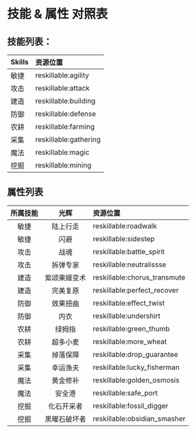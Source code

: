 # 技能 & 属性 对照表


## 技能列表：

| Skills | 资源位置                  |
|:------ |:--------------------- |
| 敏捷     | reskillable:agility   |
| 攻击     | reskillable:attack    |
| 建造     | reskillable:building  |
| 防御     | reskillable:defense   |
| 农耕     | reskillable:farming   |
| 采集     | reskillable:gathering |
| 魔法     | reskillable:magic     |
| 挖掘     | reskillable:mining    |



## 属性列表

| 所属技能 |   光辉   | 资源位置                         |
|:----:|:------:|:---------------------------- |
|  敏捷  |  陆上行走  | reskillable:roadwalk         |
|  敏捷  |   闪避   | reskillable:sidestep         |
|  攻击  |   战魂   | reskillable:battle_spirit    |
|  攻击  |  拆弹专家  | reskillable:neutralissse     |
|  建造  | 紫颂果嬗变术 | reskillable:chorus_transmute |
|  建造  |  完美复原  | reskillable:perfect_recover  |
|  防御  |  效果扭曲  | reskillable:effect_twist     |
|  防御  |   内衣   | reskillable:undershirt       |
|  农耕  |  绿拇指   | reskillable:green_thumb      |
|  农耕  |  超多小麦  | reskillable:more_wheat       |
|  采集  |  掉落保障  | reskillable:drop_guarantee   |
|  采集  |  幸运渔夫  | reskillable:lucky_fisherman  |
|  魔法  |  黄金修补  | reskillable:golden_osmosis   |
|  魔法  |  安全港   | reskillable:safe_port        |
|  挖掘  | 化石开采者  | reskillable:fossil_digger    |
|  挖掘  | 黑曜石破坏者 | reskillable:obsidian_smasher |
